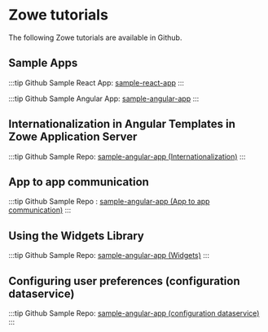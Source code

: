 # Zowe tutorials

The following Zowe tutorials are available in Github.

## Sample Apps

:::tip Github Sample React App:
[sample-react-app](https://github.com/zowe/sample-react-app/blob/lab/step-1-hello-world/README.md)
:::


:::tip Github Sample Angular App:
[sample-angular-app](https://github.com/zowe/sample-angular-app/blob/lab/step-1-hello-world/README.md)
:::

## Internationalization in Angular Templates in Zowe Application Server 

:::tip Github Sample Repo:
[sample-angular-app (Internationalization)](https://github.com/zowe/sample-angular-app/blob/lab/step-2-i18n-complete/README.md)
:::

## App to app communication

:::tip Github Sample Repo :
[sample-angular-app (App to app communication)](https://github.com/zowe/sample-angular-app/blob/lab/step-3-app2app-complete/README.md)
:::

## Using the Widgets Library

:::tip Github Sample Repo:
[sample-angular-app (Widgets)](https://github.com/zowe/sample-angular-app/blob/lab/step-4-widgets-complete/README.md)
:::

## Configuring user preferences (configuration dataservice)

:::tip Github Sample Repo:
[sample-angular-app (configuration dataservice)](https://github.com/zowe/sample-angular-app/blob/lab/step-5-config-complete/README.md)
:::


